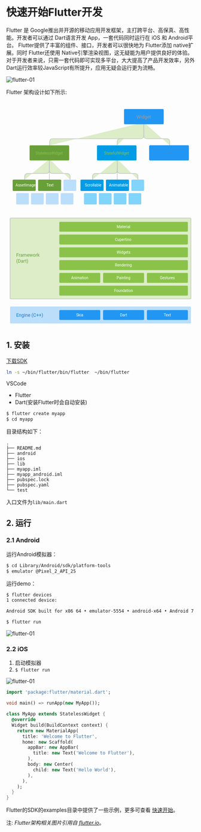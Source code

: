 # 快速开始Flutter开发

Flutter 是 Google推出并开源的移动应用开发框架，主打跨平台、高保真、高性能。开发者可以通过 Dart语言开发 App，一套代码同时运行在 iOS 和 Android平台。 Flutter提供了丰富的组件、接口，开发者可以很快地为 Flutter添加 native扩展。同时 Flutter还使用 Native引擎渲染视图，这无疑能为用户提供良好的体验。对于开发者来说，只需一套代码即可实现多平台，大大提高了产品开发效率，另外Dart运行效率较JavaScript有所提升，应用无疑会运行更为流畅。

![flutter-01](//cofcool.net/imgs/flutter-01.png)

Flutter 架构设计如下所示:

<svg id="Layer_1" data-name="Layer 1" xmlns="http://www.w3.org/2000/svg" viewBox="0 0 800 480">
  <defs>
    <style>
      @import url('https://fonts.googleapis.com/css?family=Roboto:500');
      .cls-1 {
        fill: none;
        stroke: #bdbdbd;
        stroke-miterlimit: 10;
        stroke-width: 2px;
      }
      .cls-2 {
        fill: #8bc34a;
      }
      .cls-3 {
        font-size: 16px;
      }
      .cls-3,
      .cls-4 {
        fill: #fff;
      }
      .cls-3,
      .cls-4,
      .cls-8,
      .cls-9 {
        font-family: Roboto;
      }
      .cls-4 {
        font-size: 14px;
      }
      .cls-5 {
        fill: #aed581;
      }
      .cls-6 {
        fill: #f5f5f5;
      }
      .cls-7 {
        fill: #bdbdbd;
      }
      .cls-8 {
        font-size: 18px;
        fill: #607d8b;
      }
      .cls-9 {
        font-size: 20px;
        fill: #9e9e9e;
      }
      .cls-10 {
        fill: #039be5;
      }
      .cls-11 {
        fill: #81d4fa;
      }
    </style>
  </defs>
  <path class="cls-1" d="M584,91v57a12,12,0,0,1-12,12H196a12,12,0,0,0-12,12v16"/><path class="cls-1" d="M183,246v49a12,12,0,0,1-12,12H90a12,12,0,0,0-12,12v14"/><path class="cls-1" d="M183,246v49a12,12,0,0,0,12,12h64a12,12,0,0,1,12,12v14"/><path class="cls-1" d="M584,91v57a12,12,0,0,0,12,12h86a12,12,0,0,1,12,12v16"/><rect class="cls-2" x="99" y="188" width="168" height="64" rx="4" ry="4"/>
  <text class="cls-3" transform="translate(124.55 226.26)">StatelessWidget</text><rect class="cls-2" x="27" y="333" width="98" height="48" rx="4" ry="4"/>
  <text class="cls-4" transform="translate(39.45 362.26)">AssetImage</text><rect class="cls-5" x="243" y="333" width="54" height="48" rx="4" ry="4"/><rect class="cls-5" x="42" y="390" width="54" height="48" rx="4" ry="4"/><rect class="cls-5" x="105" y="390" width="54" height="48" rx="4" ry="4"/><rect class="cls-5" x="168" y="390" width="54" height="48" rx="4" ry="4"/><rect class="cls-5" x="231" y="390" width="54" height="48" rx="4" ry="4"/><rect class="cls-6" x="607.5" y="188.5" width="167" height="63" rx="3.5" ry="3.5"/><path class="cls-7" d="M771,189a3,3,0,0,1,3,3v56a3,3,0,0,1-3,3H611a3,3,0,0,1-3-3V192a3,3,0,0,1,3-3H771m0-1H611a4,4,0,0,0-4,4v56a4,4,0,0,0,4,4H771a4,4,0,0,0,4-4V192a4,4,0,0,0-4-4h0Z"/>
  <text class="cls-8" transform="translate(683.89 220.26)">...</text><rect class="cls-6" x="500.5" y="35.5" width="167" height="63" rx="3.5" ry="3.5"/><path class="cls-7" d="M664,36a3,3,0,0,1,3,3V95a3,3,0,0,1-3,3H504a3,3,0,0,1-3-3V39a3,3,0,0,1,3-3H664m0-1H504a4,4,0,0,0-4,4V95a4,4,0,0,0,4,4H664a4,4,0,0,0,4-4V39a4,4,0,0,0-4-4h0Z"/>
  <text class="cls-9" transform="translate(552.64 75.26)">Widget</text><path class="cls-1" d="M183,344V264"/><rect class="cls-2" x="135" y="333" width="98" height="48" rx="4" ry="4"/>
  <text class="cls-4" transform="translate(170.48 362.26)">Text</text><path class="cls-1" d="M471,246v49a12,12,0,0,1-12,12H378a12,12,0,0,0-12,12v14"/><path class="cls-1" d="M471,246v49a12,12,0,0,0,12,12h64a12,12,0,0,1,12,12v14"/><rect class="cls-10" x="315" y="333" width="98" height="48" rx="4" ry="4"/>
  <text class="cls-4" transform="translate(333.9 362.26)">Scrollable</text><rect class="cls-11" x="531" y="333" width="54" height="48" rx="4" ry="4"/><rect class="cls-11" x="330" y="390" width="54" height="48" rx="4" ry="4"/><rect class="cls-11" x="393" y="390" width="54" height="48" rx="4" ry="4"/><rect class="cls-11" x="456" y="390" width="54" height="48" rx="4" ry="4"/><rect class="cls-11" x="519" y="390" width="54" height="48" rx="4" ry="4"/><path class="cls-1" d="M471,344V264"/><rect class="cls-10" x="423" y="333" width="98" height="48" rx="4" ry="4"/>
  <text class="cls-4" transform="translate(436.29 362.26)">Animatable</text><rect class="cls-10" x="385" y="188" width="168" height="64" rx="4" ry="4"/>
  <text class="cls-3" transform="translate(415.82 226.26)">StatefulWidget</text><path class="cls-1" d="M499,160H483a12,12,0,0,0-12,12v16"/></svg>

<svg id="Layer_1" data-name="Layer 1" xmlns="http://www.w3.org/2000/svg" viewBox="0 0 800 480">
  <defs>
    <style>
      @import url('https://fonts.googleapis.com/css?family=Roboto:500');
      .cls-1 {
        fill: #dcedc8;
      }
      .cls-2,
      .cls-7 {
        font-size: 20px;
      }
      .cls-2 {
        fill: #689f38;
      }
      .cls-2,
      .cls-4,
      .cls-7 {
        font-family: Roboto;
      }
      .cls-3 {
        fill: #8bc34a;
      }
      .cls-4 {
        font-size: 16px;
        fill: #fff;
      }
      .cls-5 {
        fill: #bbdefb;
      }
      .cls-6 {
        fill: #2196f3;
      }
      .cls-7 {
        fill: #1976d2;
      }
    </style>
  </defs>
  <title>layer-cake</title>
  <rect class="cls-1" x="16" y="16" width="768" height="342" rx="4" ry="4"/>
  <text class="cls-2" transform="translate(42 180)">Framework<tspan x="0" y="24">(Dart)</tspan></text>
  <rect class="cls-3" x="225" y="32" width="546" height="42" rx="4" ry="4"/>
  <text class="cls-4" transform="translate(468.49 59.26)">Material</text>
  <rect class="cls-3" x="225" y="86" width="546" height="42" rx="4" ry="4"/>
  <text class="cls-4" transform="translate(461.62 113.26)">Cupertino</text>
  <rect class="cls-3" x="225" y="140" width="546" height="42" rx="4" ry="4"/>
  <text class="cls-4" transform="translate(468.79 167.26)">Widgets</text>
  <rect class="cls-3" x="225" y="194" width="546" height="42" rx="4" ry="4"/>
  <text class="cls-4" transform="translate(461.62 221.26)">Rendering</text>
  <rect class="cls-3" x="225" y="248" width="174" height="42" rx="4" ry="4"/>
  <rect class="cls-3" x="411" y="248" width="174" height="42" rx="4" ry="4"/>
  <rect class="cls-3" x="597" y="248" width="174" height="42" rx="4" ry="4"/>
  <text class="cls-4" transform="translate(468.43 275.26)">Painting</text>
  <text class="cls-4" transform="translate(275.31 275.26)">Animation</text>
  <text class="cls-4" transform="translate(651.84 275.26)">Gestures</text>
  <rect class="cls-5" x="16" y="390" width="768" height="72" rx="4" ry="4"/>
  <rect class="cls-6" x="225" y="405" width="174" height="42" rx="4" ry="4"/>
  <rect class="cls-6" x="411" y="405" width="174" height="42" rx="4" ry="4"/>
  <rect class="cls-6" x="597" y="405" width="174" height="42" rx="4" ry="4"/>
  <text class="cls-4" transform="translate(482.78 432.26)">Dart</text>
  <text class="cls-4" transform="translate(296.63 432.26)">Skia</text>
  <text class="cls-4" transform="translate(668.55 432.26)">Text</text>
  <rect class="cls-3" x="225" y="302" width="546" height="42" rx="4" ry="4"/>
  <text class="cls-4" transform="translate(457.75 329.26)">Foundation</text>
  <text class="cls-7" transform="translate(42 433)">Engine (C++)</text>
</svg>

## 1. 安装

[下载SDK](https://flutter.io)

```sh
ln -s ~/bin/flutter/bin/flutter  ~/bin/flutter
```

VSCode

* Flutter
* Dart(安装Flutter时会自动安装)

```sh
$ flutter create myapp
$ cd myapp
```
目录结构如下：
```
.
├── README.md
├── android
├── ios
├── lib
├── myapp.iml
├── myapp_android.iml
├── pubspec.lock
├── pubspec.yaml
└── test
```
入口文件为`lib/main.dart`

## 2. 运行

### 2.1 Android

运行Android模拟器：
```sh
$ cd Library/Android/sdk/platform-tools
$ emulator @Pixel_2_API_25
```
运行demo：
```sh
$ flutter devices
1 connected device:

Android SDK built for x86 64 • emulator-5554 • android-x64 • Android 7.1.1 (API 25) (emulator)

$ flutter run
```
![flutter-01](//cofcool.net/imgs/flutter-02.png)
### 2.2 iOS

1. 启动模拟器
2. `$ flutter run`

![flutter-01](//cofcool.net/imgs/flutter-03.png)
```dart
import 'package:flutter/material.dart';

void main() => runApp(new MyApp());

class MyApp extends StatelessWidget {
  @override
  Widget build(BuildContext context) {
    return new MaterialApp(
      title: 'Welcome to Flutter',
      home: new Scaffold(
        appBar: new AppBar(
          title: new Text('Welcome to Flutter'),
        ),
        body: new Center(
          child: new Text('Hello World'),
        ),
      ),
    );
  }
}

```

Flutter的SDK的examples目录中提供了一些示例，更多可查看 [快速开始](https://flutter.io/get-started)。

注: *Flutter架构相关图片引用自 [flutter.io](https://flutter.io)*。